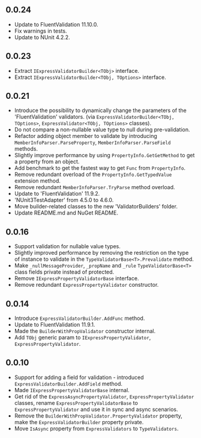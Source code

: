 ## 0.0.24

- Update to FluentValidation 11.10.0.
- Fix warnings in tests.
- Update to NUnit 4.2.2.


## 0.0.23

- Extract `IExpressValidatorBuilder<TObj>` interface.  
- Extract `IExpressValidatorBuilder<TObj, TOptions>` interface.


## 0.0.21

- Introduce the possibility to dynamically change the parameters of the 'FluentValidation' validators. (via `ExpressValidatorBuilder<TObj, TOptions>`, `ExpressValidator<TObj, TOptions>` classes).  
- Do not compare a non-nullable value type to null during pre-validation.  
- Refactor adding object member to validate by introducing `MemberInfoParser.ParseProperty`, `MemberInfoParser.ParseField` methods.  
- Slightly improve performance by using `PropertyInfo.GetGetMethod` to get a property from an object.  
- Add benchmark to get the fastest way to get `Func` from `PropertyInfo`.
- Remove redundant overload of the `PropertyInfo.GetTypedValue` extension method.  
- Remove redundant `MemberInfoParser.TryParse` method overload.  
- Update to 'FluentValidation' 11.9.2.  
- 'NUnit3TestAdapter' from 4.5.0 to 4.6.0.  
- Move builder-related classes to the new 'ValidatorBuilders' folder.  
- Update README.md and NuGet README.


## 0.0.16

- Support validation for nullable value types.
- Slightly improved performance by removing the restriction on the type of instance to validate in the `TypeValidatorBase<T>.Prevalidate` method.
- Make `_nullMessageProvider`, `_propName` and `_rule` `TypeValidatorBase<T>` class fields private instead of protected.
- Remove `IExpressPropertyValidatorBase` interface.
- Remove redundant `ExpressPropertyValidator` constructor.  


## 0.0.14

- Introduce `ExpressValidatorBuilder.AddFunc` method.
- Update to FluentValidation 11.9.1.
- Made the `BuilderWithPropValidator` constructor internal.
- Add `TObj` generic param to `IExpressPropertyValidator`, `ExpressPropertyValidator`.


## 0.0.10

- Support for adding a field for validation - introduced `ExpressValidatorBuilder.AddField` method.
- Made `IExpressPropertyValidatorBase` internal.
- Get rid of the `ExpressAsyncPropertyValidator`, `ExpressPropertyValidator` classes, rename `ExpressPropertyValidatorBase` to `ExpressPropertyValidator` and use it in sync and async scenarios.
- Remove the `BuilderWithPropValidator.PropertyValidator` property, make the `ExpressValidatorBuilder` property private.
- Move `IsAsync` property from `ExpressValidators` to `TypeValidators`.